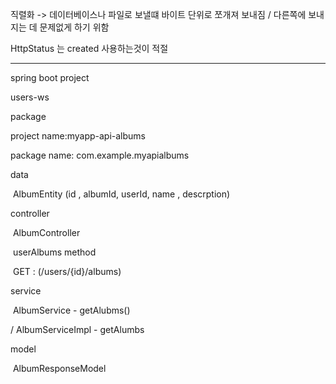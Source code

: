 직렬화 ->  데이터베이스나 파일로 보낼떄 바이트 단위로 쪼개져 보내짐  / 다른쪽에 보내지는 데 문제없게 하기 위함

HttpStatus 는 created 사용하는것이 적절



---

spring boot project 

users-ws 

package 

project name:myapp-api-albums

package name: com.example.myapialbums



data 	

​	AlbumEntity (id , albumId, userId, name , descrption)

controller

​	AlbumController 

​		userAlbums method

​			GET : (/users/{id}/albums)

service 

​	AlbumService - getAlubms()

  / AlbumServiceImpl - getAlumbs

model

​	AlbumResponseModel

